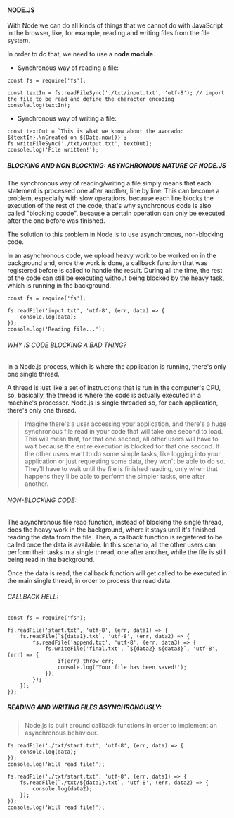 #### NODE.JS

With Node we can do all kinds of things that we cannot do with JavaScript in the browser, like, for example, reading and writing files from the file system.

In order to do that, we need to use a **node module**.

- Synchronous way of reading a file:

```
const fs = require('fs');

const textIn = fs.readFileSync('./txt/input.txt', 'utf-8'); // import the file to be read and define the character encoding
console.log(textIn);
```

- Synchronous way of writing a file:
```
const textOut = `This is what we know about the avocado: ${textIn}.\nCreated on ${Date.now()}`;
fs.writeFileSync('./txt/output.txt', textOut);
console.log('File written!');
```

##### BLOCKING AND NON BLOCKING: ASYNCHRONOUS NATURE OF NODE.JS

The synchronous way of reading/writing a file simply means that each statement is processed one after another, line by line. This can become a problem, especially with slow operations, because each line blocks the execution of the rest of the code, that's why synchronous code is also called "blocking coode", because a certain operation can only be executed after the one before was finished.

The solution to this problem in Node is to use asynchronous, non-blocking code.

In an asynchronous code, we upload heavy work to be worked on in the background and, once the work is done, a callback function that was registered before is called to handle the result. During all the time, the rest of the code can still be executing without being blocked by the heavy task, which is running in the background.
```
const fs = require('fs');

fs.readFile('input.txt', 'utf-8', (err, data) => {
    console.log(data);
});
console.log('Reading file...');
```
###### *WHY IS CODE BLOCKING A BAD THING?*
In a Node.js process, which is where the application is running, there's only one single thread.

A thread is just like a set of instructions that is run in the computer's CPU, so, basically, the thread is where the code is actually executed in a machine's processor. Node.js is single threaded so, for each application, there's only one thread.

> Imagine there's a user accessing your application, and there's a huge synchronous file read in your code that will take one second to load. This will mean that, for that one second, all other users will have to wait because the entire execution is blocked for that one second. If the other users want to do some simple tasks, like logging into your application or just requesting some data, they won't be able to do so. They'll have to wait until the file is finished reading, only when that happens they'll be able to perform the simpler tasks, one after another.

###### *NON-BLOCKING CODE:*
The asynchronous file read function, instead of blocking the single thread, does the heavy work in the background, where it stays until it's finished reading the data from the file. Then, a callback function is registered to be called once the data is available. In this scenario, all the other users can perform their tasks in a single thread, one after another, while the file is still being read in the background.

Once the data is read, the callback function will get called to be executed in the main single thread, in order to process the read data.

###### *CALLBACK HELL:*
```
const fs = require('fs');

fs.readFile('start.txt', 'utf-8', (err, data1) => {
    fs.readFile(`${data1}.txt`, 'utf-8', (err, data2) => {
        fs.readFile('append.txt', 'utf-8', (err, data3) => {
            fs.writeFile('final.txt', `${data2} ${data3}`, 'utf-8', (err) => {
                if(err) throw err;
                console.log('Your file has been saved!');
            });
        });
    });
});
```

##### READING AND WRITING FILES ASYNCHRONOUSLY:
> Node.js is built around callback functions in order to implement an asynchronous behaviour.
```
fs.readFile('./txt/start.txt', 'utf-8', (err, data) => {
    console.log(data);
});
console.log('Will read file!');
```
```
fs.readFile('./txt/start.txt', 'utf-8', (err, data1) => {
    fs.readFile(`./txt/${data1}.txt`, 'utf-8', (err, data2) => {
        console.log(data2);
    });
});
console.log('Will read file!');
```
